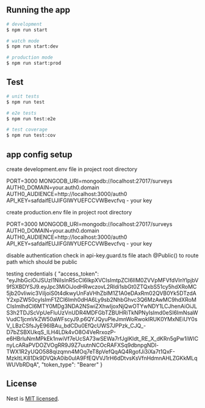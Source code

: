 ## Running the app

```bash
# development
$ npm run start

# watch mode
$ npm run start:dev

# production mode
$ npm run start:prod
```

## Test

```bash
# unit tests
$ npm run test

# e2e tests
$ npm run test:e2e

# test coverage
$ npm run test:cov
```


## app config setup 
create development.env file in project root directory

PORT=3000
MONGODB_URI=mongodb://localhost:27017/surveys
AUTH0_DOMAIN=your.auth0.domain
AUTH0_AUDIENCE=http://localhost:3000/auth0
API_KEY=safdaifEUJIFGIWYUEFCCVWBevcfvq   -  your key


create production.env file in project root directory

PORT=3000
MONGODB_URI=mongodb://localhost:27017/surveys
AUTH0_DOMAIN=your.auth0.domain
AUTH0_AUDIENCE=http://localhost:3000/auth0
API_KEY=safdaifEUJIFGIWYUEFCCVWBevcfvq   -  your key

disable authentication check in api-key.guard.ts file
atach @Public() to route path which should be public

testing credentials 
{
  "access_token": "eyJhbGciOiJSUzI1NiIsInR5cCI6IkpXVCIsImtpZCI6IlM0ZVVpMFVfdVlnYlpjbV9fSXBDYSJ9.eyJpc3MiOiJodHRwczovL2Rldi1sbGt0ZTQxbS51cy5hdXRoMC5jb20vIiwic3ViIjoiS0t4dkwyUnFaVHhZblM1Z1A0eDAxRm02QVB0Yk5DTzdAY2xpZW50cyIsImF1ZCI6Imh0dHA6Ly9sb2NhbGhvc3Q6MzAwMC9hdXRoMCIsImlhdCI6MTY0MDg3NDA2NSwiZXhwIjoxNjQwOTYwNDY1LCJhenAiOiJLS3h2TDJScVpUeFluUzVnUDR4MDFGbTZBUHRiTkNPNyIsImd0eSI6ImNsaWVudC1jcmVkZW50aWFscyJ9.p6QYJQyuPleJmnWoRwokIRUK0YMxNEiUY0sV_LBzCSfsJyE96IBAu_bdCDu0EfQcUWS7JPPzk_CJQ_-D7bZSBXUkqS_ILH4LDk4vO8O4VeRrxozP-e6HBrluNmMPkEk1nwiVf7eUcSA73wSEWa7rfJglKldt_RE_X_dKRn5gPw1iWICnyLcARaPVDOZVOgRR9J9Z7uutnNCOcRAFXSq9dbnpgNDl-TWX1R2yUQO588qizqmn4MOq7eT8pVefQqAQ4RgofJi3iXa7t1QxF-MzkItLK81Dk9DVQkA0ib0uIA9FfEQVVJ1rH6dDtvsKsVfnHdmnAHLZGKkMLqWUVbRDqA",
  "token_type": "Bearer"
}

## License

Nest is [MIT licensed](LICENSE).
